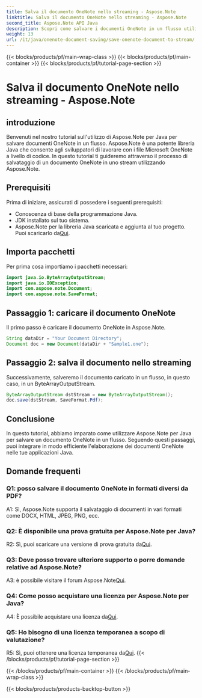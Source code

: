 ```yaml
---
title: Salva il documento OneNote nello streaming - Aspose.Note
linktitle: Salva il documento OneNote nello streaming - Aspose.Note
second_title: Aspose.Note API Java
description: Scopri come salvare i documenti OneNote in un flusso utilizzando Aspose.Note per Java. Segui il nostro tutorial passo passo per un'integrazione efficiente nelle tue applicazioni Java.
weight: 13
url: /it/java/onenote-document-saving/save-onenote-document-to-stream/
---
```


{{< blocks/products/pf/main-wrap-class >}}
{{< blocks/products/pf/main-container >}}
{{< blocks/products/pf/tutorial-page-section >}}

# Salva il documento OneNote nello streaming - Aspose.Note

## introduzione

Benvenuti nel nostro tutorial sull'utilizzo di Aspose.Note per Java per salvare documenti OneNote in un flusso. Aspose.Note è una potente libreria Java che consente agli sviluppatori di lavorare con i file Microsoft OneNote a livello di codice. In questo tutorial ti guideremo attraverso il processo di salvataggio di un documento OneNote in uno stream utilizzando Aspose.Note.

## Prerequisiti

Prima di iniziare, assicurati di possedere i seguenti prerequisiti:

- Conoscenza di base della programmazione Java.
- JDK installato sul tuo sistema.
-  Aspose.Note per la libreria Java scaricata e aggiunta al tuo progetto. Puoi scaricarlo da[Qui](https://releases.aspose.com/note/java/).

## Importa pacchetti

Per prima cosa importiamo i pacchetti necessari:

```java
import java.io.ByteArrayOutputStream;
import java.io.IOException;
import com.aspose.note.Document;
import com.aspose.note.SaveFormat;
```

## Passaggio 1: caricare il documento OneNote

Il primo passo è caricare il documento OneNote in Aspose.Note.

```java
String dataDir = "Your Document Directory";
Document doc = new Document(dataDir + "Sample1.one");
```

## Passaggio 2: salva il documento nello streaming

Successivamente, salveremo il documento caricato in un flusso, in questo caso, in un ByteArrayOutputStream.

```java
ByteArrayOutputStream dstStream = new ByteArrayOutputStream();
doc.save(dstStream, SaveFormat.Pdf);
```

## Conclusione

In questo tutorial, abbiamo imparato come utilizzare Aspose.Note per Java per salvare un documento OneNote in un flusso. Seguendo questi passaggi, puoi integrare in modo efficiente l'elaborazione dei documenti OneNote nelle tue applicazioni Java.

## Domande frequenti

### Q1: posso salvare il documento OneNote in formati diversi da PDF?

A1: Sì, Aspose.Note supporta il salvataggio di documenti in vari formati come DOCX, HTML, JPEG, PNG, ecc. 

### Q2: È disponibile una prova gratuita per Aspose.Note per Java?

 R2: Sì, puoi scaricare una versione di prova gratuita da[Qui](https://releases.aspose.com/).

### Q3: Dove posso trovare ulteriore supporto o porre domande relative ad Aspose.Note?

 A3: è possibile visitare il forum Aspose.Note[Qui](https://forum.aspose.com/c/note/28).

### Q4: Come posso acquistare una licenza per Aspose.Note per Java?

 A4: È possibile acquistare una licenza da[Qui](https://purchase.aspose.com/buy).

### Q5: Ho bisogno di una licenza temporanea a scopo di valutazione?

 R5: Sì, puoi ottenere una licenza temporanea da[Qui](https://purchase.aspose.com/temporary-license/).
{{< /blocks/products/pf/tutorial-page-section >}}

{{< /blocks/products/pf/main-container >}}
{{< /blocks/products/pf/main-wrap-class >}}

{{< blocks/products/products-backtop-button >}}
